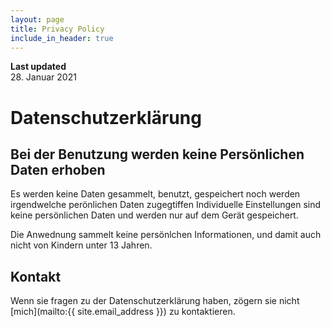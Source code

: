 ```yaml
---
layout: page
title: Privacy Policy
include_in_header: true
---
```


**Last updated**  
28. Januar 2021

# Datenschutzerklärung

## Bei der Benutzung werden keine Persönlichen Daten erhoben

Es werden keine Daten gesammelt, benutzt, gespeichert noch werden irgendwelche perönlichen Daten zugegtiffen
Individuelle Einstellungen sind keine persönlichen Daten und werden nur auf dem Gerät gespeichert.

Die Anwednung sammelt keine persönlchen Informationen, und damit auch nicht von Kindern unter 13 Jahren.

## Kontakt

Wenn sie fragen zu der Datenschutzerklärung haben, zögern sie nicht [mich](mailto:{{ site.email_address }}) zu kontaktieren.
